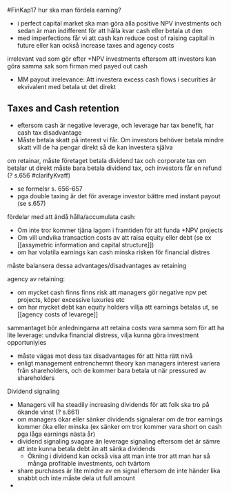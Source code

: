 #FinKap17
hur ska man fördela earning?
- i perfect capital market ska man göra alla positive NPV investments och sedan är man indifferent för att hålla kvar cash eller betala ut den
- med imperfections får vi att cash kan reduce cost of raising capital in future eller kan också increase taxes and agency costs

irrelevant vad som gör efter +NPV investments eftersom att investors kan göra samma sak som firman med payed out cash
- MM payout irrelevance: Att investera excess cash flows i securities är ekvivalent med betala ut det direkt

## Taxes and Cash retention
- eftersom cash är negative leverage, och leverage har tax benefit, har cash tax disadvantage
- Måste betala skatt på interest vi får. Om investors behöver betala mindre skatt vill de ha pengar direkt så de kan investera själva

om retainar, måste företaget betala dividend tax och corporate tax
om betalar ut direkt måste bara betala dividend tax, och investors får en refund (? s.656 #clarifyKvaff)
- se formelsr s. 656-657
- pga double taxing är det för average investor bättre med instant payout (se s.657)

fördelar med att ändå hålla/accumulata cash:
- Om inte tror kommer tjäna lagom i framtiden för att funda +NPV projects
- Om vill undvika transaction costs av att raisa equity eller debt (se ex [[assymetric information and capital structure]])
- om har volatila earnings kan cash minska risken för financial distres

måste balansera dessa advantages/disadvantages av retaining

agency av retaining:
- om mycket cash finns finns risk att managers gör negative npv pet projects, köper excessive luxuries etc
- om har mycket debt kan equity holders villja att earnings betalas ut, se [[agency costs of levarege]]

sammantaget bör anledningarna att retaina costs vara samma som för att ha lite leverage: undvika financial distress, vilja kunna göra investment opportuniyies
- måste vägas mot dess tax disadvantages för att hitta rätt nivå
- enligt management entrenchemnt theory kan managers interest variera från shareholders, och de kommer bara betala ut när pressured av shareholders

Dividend signaling
- Managers vill ha steadily increasing dividends för att folk ska tro på ökande vinst (? s.661)
- om managers ökar eller sänker dividends signalerar om de tror earnings kommer öka eller minska (ex sänker om tror kommer vara short on cash pga låga earnings nästa år)
- dividend signaling svagare än leverage signaling eftersom det är sämre att inte kunna betala debt än att sänka dividends
	- Ökning i dividend kan också visa att man inte tror att man har så många profitable investments, och tvärtom
- share purchases är lite mindre av en signal eftersom de inte händer lika snabbt och inte måste dela ut full amount
- 